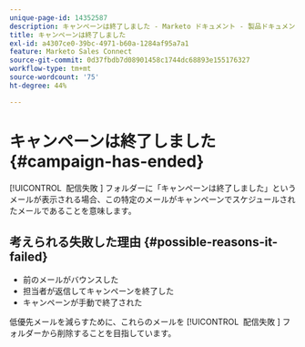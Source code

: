```yaml
---
unique-page-id: 14352587
description: キャンペーンは終了しました - Marketo ドキュメント - 製品ドキュメント
title: キャンペーンは終了しました
exl-id: a4307ce0-39bc-4971-b60a-1284af95a7a1
feature: Marketo Sales Connect
source-git-commit: 0d37fbdb7d08901458c1744dc68893e155176327
workflow-type: tm+mt
source-wordcount: '75'
ht-degree: 44%

---
```


# キャンペーンは終了しました {#campaign-has-ended}

[!UICONTROL &#x200B; 配信失敗 &#x200B;] フォルダーに「キャンペーンは終了しました」というメールが表示される場合、この特定のメールがキャンペーンでスケジュールされたメールであることを意味します。

## 考えられる失敗した理由 {#possible-reasons-it-failed}

* 前のメールがバウンスした
* 担当者が返信してキャンペーンを終了した
* キャンペーンが手動で終了された

低優先メールを減らすために、これらのメールを [!UICONTROL &#x200B; 配信失敗 &#x200B;] フォルダーから削除することを目指しています。
